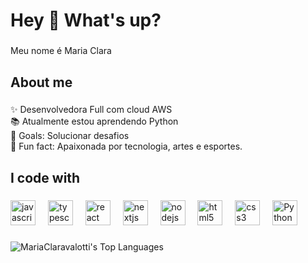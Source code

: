 <h1 align="left">Hey 👋 What's up?</h1>

###

<p align="left">Meu nome é Maria Clara</p>

###

<h2 align="left">About me</h2>

###

<p align="left">✨ Desenvolvedora Full com cloud AWS<br>📚 Atualmente estou aprendendo Python<br>🎯 Goals: Solucionar desafios <br>🎲 Fun fact: Apaixonada por tecnologia, artes e esportes.</p>

###

<h2 align="left">I code with</h2>

###

<div align="left">
  <img src="https://cdn.jsdelivr.net/gh/devicons/devicon/icons/javascript/javascript-original.svg" height="40" alt="javascript logo"  />
  <img width="12" />
  <img src="https://cdn.jsdelivr.net/gh/devicons/devicon/icons/typescript/typescript-original.svg" height="40" alt="typescript logo"  />
  <img width="12" />
  <img src="https://cdn.jsdelivr.net/gh/devicons/devicon/icons/react/react-original.svg" height="40" alt="react logo"  />
  <img width="12" />
  <img src="https://cdn.jsdelivr.net/gh/devicons/devicon/icons/nextjs/nextjs-original.svg" height="40" alt="nextjs logo"  />
  <img width="12" />
  <img src="https://cdn.jsdelivr.net/gh/devicons/devicon/icons/nodejs/nodejs-original.svg" height="40" alt="nodejs logo"  />
  <img width="12" />
  <img src="https://cdn.jsdelivr.net/gh/devicons/devicon/icons/html5/html5-original.svg" height="40" alt="html5 logo"  />
  <img width="12" />
  <img src="https://cdn.jsdelivr.net/gh/devicons/devicon/icons/css3/css3-original.svg" height="40" alt="css3 logo"  />
  <img width="12" />
  <img src="https://encrypted-tbn0.gstatic.com/images?q=tbn:ANd9GcRX9KYoFpX9v-HF45IjK17OC4jhT19I55y0Fw&s" height="40" alt="Python logo"  />
</div>

###
![MariaClaravalotti's Top Languages](https://github-readme-stats.vercel.app/api/top-langs/?username=MariaClaravalotti&theme=vue-dark&show_icons=true&hide_border=false&layout=compact)
###
